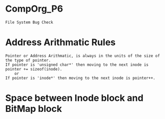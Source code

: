 # CompOrg_P6
    File System Bug Check

# Address Arithmatic Rules
    Pointer or Address Arithmatic, is always in the units of the size of the type of pointer.
    If pointer is 'unsigned char*' then moving to the next inode is pointer += sizeof(inode).
        or
    If pointer is 'inode*' then moving to the next inode is pointer++.

# Space between Inode block and BitMap block


